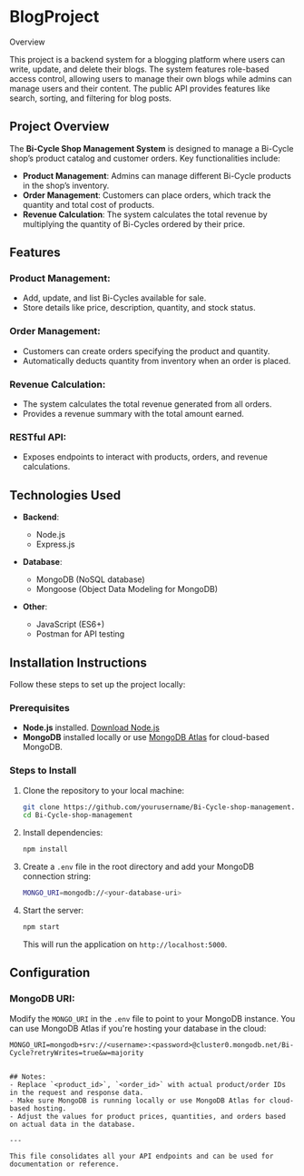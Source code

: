# BlogProject

Overview

This project is a backend system for a blogging platform where users can write, update, and delete their blogs. The system features role-based access control, allowing users to manage their own blogs while admins can manage users and their content. The public API provides features like search, sorting, and filtering for blog posts.



## Project Overview

The **Bi-Cycle Shop Management System** is designed to manage a Bi-Cycle shop’s product catalog and customer orders. Key functionalities include:

- **Product Management**: Admins can manage different Bi-Cycle products in the shop’s inventory.
- **Order Management**: Customers can place orders, which track the quantity and total cost of products.
- **Revenue Calculation**: The system calculates the total revenue by multiplying the quantity of Bi-Cycles ordered by their price.

## Features

### Product Management:
- Add, update, and list Bi-Cycles available for sale.
- Store details like price, description, quantity, and stock status.

### Order Management:
- Customers can create orders specifying the product and quantity.
- Automatically deducts quantity from inventory when an order is placed.

### Revenue Calculation:
- The system calculates the total revenue generated from all orders.
- Provides a revenue summary with the total amount earned.

### RESTful API:
- Exposes endpoints to interact with products, orders, and revenue calculations.

## Technologies Used

- **Backend**:
  - Node.js
  - Express.js
  
- **Database**:
  - MongoDB (NoSQL database)
  - Mongoose (Object Data Modeling for MongoDB)

- **Other**:
  - JavaScript (ES6+)
  - Postman for API testing

## Installation Instructions

Follow these steps to set up the project locally:

### Prerequisites

- **Node.js** installed. [Download Node.js](https://nodejs.org/)
- **MongoDB** installed locally or use [MongoDB Atlas](https://www.mongodb.com/cloud/atlas) for cloud-based MongoDB.

### Steps to Install

1. Clone the repository to your local machine:
    ```bash
    git clone https://github.com/yourusername/Bi-Cycle-shop-management.git
    cd Bi-Cycle-shop-management
    ```

2. Install dependencies:
    ```bash
    npm install
    ```

3. Create a `.env` file in the root directory and add your MongoDB connection string:
    ```bash
    MONGO_URI=mongodb://<your-database-uri>
    ```

4. Start the server:
    ```bash
    npm start
    ```

   This will run the application on `http://localhost:5000`.

## Configuration

### MongoDB URI:
Modify the `MONGO_URI` in the `.env` file to point to your MongoDB instance. You can use MongoDB Atlas if you're hosting your database in the cloud:
```plaintext
MONGO_URI=mongodb+srv://<username>:<password>@cluster0.mongodb.net/Bi-Cycle?retryWrites=true&w=majority


## Notes:
- Replace `<product_id>`, `<order_id>` with actual product/order IDs in the request and response data.
- Make sure MongoDB is running locally or use MongoDB Atlas for cloud-based hosting.
- Adjust the values for product prices, quantities, and orders based on actual data in the database.

---

This file consolidates all your API endpoints and can be used for documentation or reference.
